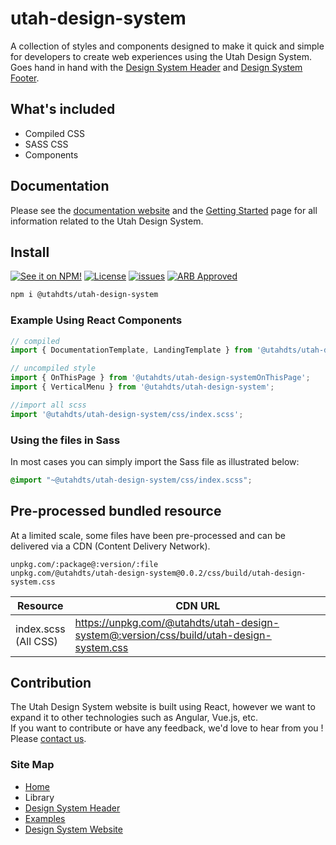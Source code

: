 # utah-design-system

A collection of styles and components designed to make it quick and simple for developers to create web experiences using the Utah Design System.  
Goes hand in hand with the [Design System Header](https://github.com/utahdts/utah-design-system/tree/dev/examples/utah-header) and [Design System Footer](https://designsystem.utah.gov/library/patterns/utahFooter).

## What's included

- Compiled CSS
- SASS CSS
- Components

## Documentation

Please see the [documentation website](https://designsystem.utah.gov/) and the [Getting Started](https://designsystem.utah.gov/resources/gettingStarted) page for all information related to the Utah Design System.

## Install

[![See it on NPM!](https://img.shields.io/npm/v/@utahdts/utah-design-system.svg?style=for-the-badge&color=orange)](https://www.npmjs.com/package/@utahdts/utah-design-system)
[![License](https://img.shields.io/npm/l/@utahdts/utah-design-system.svg?color=blue&style=for-the-badge)](https://github.com/utahdts/utah-design-system/raw/dev/LICENSE)
[![issues](https://img.shields.io/github/issues-raw/utahdts/utah-design-system?style=for-the-badge)](https://github.com/utahdts/utah-design-system/issues)
[![ARB Approved](https://img.shields.io/badge/Utah_ARB_Approved-126DC4?style=for-the-badge)](https://dts.utah.gov/standards/architecture-review-board)

```bash
npm i @utahdts/utah-design-system
```

### Example Using React Components

```JavaScript
// compiled
import { DocumentationTemplate, LandingTemplate } from '@utahdts/utah-design-system';

// uncompiled style
import { OnThisPage } from '@utahdts/utah-design-systemOnThisPage';
import { VerticalMenu } from '@utahdts/utah-design-system';

//import all scss
import '@utahdts/utah-design-system/css/index.scss';
```

### Using the files in Sass

In most cases you can simply import the Sass file as illustrated below:

```scss
@import "~@utahdts/utah-design-system/css/index.scss";
```

## Pre-processed bundled resource

At a limited scale, some files have been pre-processed and can be delivered via a CDN (Content Delivery Network).

```
unpkg.com/:package@:version/:file
unpkg.com/@utahdts/utah-design-system@0.0.2/css/build/utah-design-system.css
```

| Resource                |  CDN URL                                                                                 |
|-------------------------|-----------------------------------------------------------------------------------------|
| index.scss<br>(All CSS) | https://unpkg.com/@utahdts/utah-design-system@:version/css/build/utah-design-system.css |

## Contribution
The Utah Design System website is built using React, however we want to expand it to other technologies such as Angular, Vue.js, etc.  
If you want to contribute or have any feedback, we'd love to hear from you ! Please [contact us](https://designsystem.utah.gov/resources/gettingStarted).

### Site Map

- [Home](https://github.com/utahdts/utah-design-system)
- Library
- [Design System Header](https://github.com/utahdts/utah-design-system/tree/dev/%40utahdts/utah-design-system-header)
- [Examples](https://github.com/utahdts/utah-design-system/tree/dev/examples) 
- [Design System Website](https://designsystem.utah.gov/)
